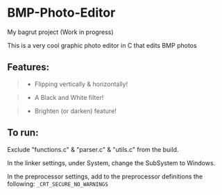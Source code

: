 # BMP-Photo-Editor

My bagrut project (Work in progress)


This is a very cool graphic photo editor in C that edits BMP photos


## Features: 


> - Flipping vertically & horizontally! 


> - A Black and White filter!


> - Brighten (or darken) feature!



## To run:


Exclude "functions.c" & "parser.c" & "utils.c" from the build.


In the linker settings, under System, change the SubSystem to Windows.


In the preprocessor settings, add to the preprocessor definitions the following: ```_CRT_SECURE_NO_WARNINGS```
